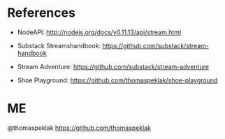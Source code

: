 
# References

- NodeAPI: 
  http://nodejs.org/docs/v0.11.13/api/stream.html

- Substack Streamshandbook: 
  https://github.com/substack/stream-handbook

- Stream Adventure: 
  https://github.com/substack/stream-adventure

- Shoe Playground: 
  https://github.com/thomaspeklak/shoe-playground

# ME
  @thomaspeklak
  https://github.com/thomaspeklak
